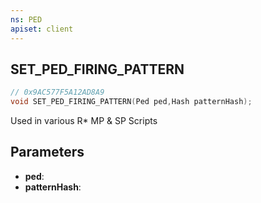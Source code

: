 ```yaml
---
ns: PED
apiset: client
---
```

## SET_PED_FIRING_PATTERN

```c
// 0x9AC577F5A12AD8A9
void SET_PED_FIRING_PATTERN(Ped ped,Hash patternHash);
```

Used in various R* MP & SP Scripts

## Parameters
* **ped**:
* **patternHash**: